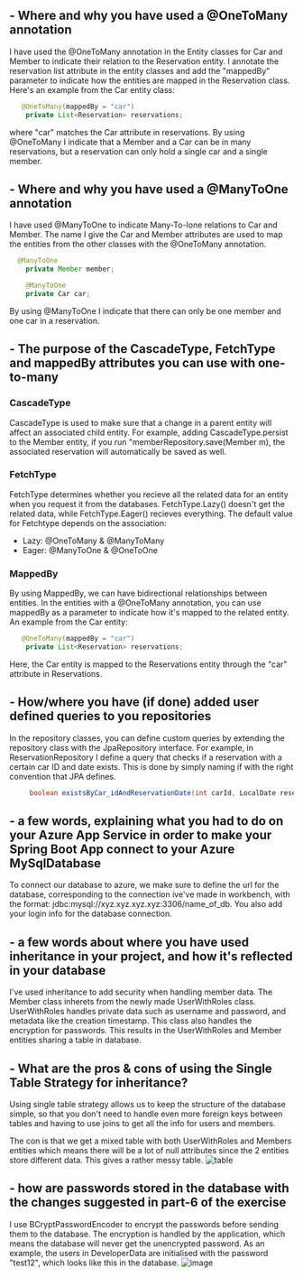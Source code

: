 ## - Where and why you have used a @OneToMany annotation 
I have used the @OneToMany annotation in the Entity classes for Car and Member to indicate their relation to the Reservation entity. 
I annotate the reservation list attribute in the entity classes and add the "mappedBy" parameter to indicate how the entities are mapped in the Reservation class.
Here's an example from the Car entity class:
```java
   @OneToMany(mappedBy = "car")
    private List<Reservation> reservations;
``` 
where "car" matches the Car attribute in reservations.
By using @OneToMany I indicate that a Member and a Car can be in many reservations, but a reservation can only hold a single car and a single member. 

## - Where and why you have used a @ManyToOne annotation
I have used @ManyToOne to indicate Many-To-Ione relations to Car and Member. The name I give the Car and Member attributes are used to map the entities from the other classes with the @OneToMany annotation. 
```java
  @ManyToOne
    private Member member;

    @ManyToOne
    private Car car;

``` 
By using @ManyToOne I indicate that there can only be one member and one car in a reservation.

## - The purpose of the CascadeType, FetchType and mappedBy attributes you can use with one-to-many
### CascadeType
CascadeType is used to make sure that a change in a parent entity will affect an associated child entity. For example, adding CascadeType.persist to the Member entity, if you run "memberRepository.save(Member m), the associated reservation will automatically be saved as well.
### FetchType
FetchType determines whether you recieve all the related data for an entity when you request it from the databases. FetchType.Lazy() doesn't get the related data, while FetchType.Eager() recieves everything. 
The default value for Fetchtype depends on the association:
- Lazy: @OneToMany & @ManyToMany
- Eager: @ManyToOne & @OneToOne
### MappedBy
By using MappedBy, we can have bidirectional relationships between entities. In the entities with a @OneToMany annotation, you can use mappedBy as a parameter to indicate how it's mapped to the related entity. An example from the Car entity:
```java
   @OneToMany(mappedBy = "car")
    private List<Reservation> reservations;
``` 
Here, the Car entity is mapped to the Reservations entity through the "car" attribute in Reservations.

## - How/where you have (if done) added user defined queries to you repositories
In the repository classes, you can define custom queries by extending the repository class with the JpaRepository interface.
For example, in ReservationRepository I define a query that checks if a reservation with a certain car ID and date exists. This is done by simply naming if with the right convention that JPA defines. 
```java
     boolean existsByCar_idAndReservationDate(int carId, LocalDate reservationDate);
``` 

## - a few words, explaining what you had to do on your Azure App Service in order to make your Spring Boot App connect to your Azure MySqlDatabase
To connect our database to azure, we make sure to define the url for the database, corresponding to the connection ive've made in workbench, with the format: jdbc:mysql://xyz.xyz.xyz.xyz:3306/name_of_db. You also add your login info for the database connection. 


## - a few words about where you have used inheritance in your project, and how it's reflected in your database
I've used inheritance to add security when handling member data. The Member class inherets from the newly made UserWithRoles class. UserWithRoles handles private data such as username and password, and metadata like the creation timestamp. This class also handles the encryption for passwords. 
This results in the UserWithRoles and Member entities sharing a table in database.

## - What are the pros & cons of using the Single Table Strategy for inheritance?
Using single table strategy allows us to keep the structure of the database simple, so that you don't need to handle even more foreign keys between tables and having to use joins to get all the info for users and members.

The con is that we get a mixed table with both UserWithRoles and Members entities which means there will be a lot of null attributes since the 2 entities store different data. This gives a rather messy table. ![table](https://github.com/MeH2607/Cars/assets/113069009/8fb80eb6-cfdb-4bfa-92f0-4c4d9578d419)


## - how are passwords stored in the database with the changes suggested in part-6 of the exercise
I use BCryptPasswordEncoder to encrypt the passwords before sending them to the database. The encryption is handled by the application, which means the database will never get the unencrypted password. 
As an example, the users in DeveloperData are initialised with the password "test12", which looks like this in the database.
![image](https://github.com/MeH2607/Cars/assets/113069009/58379e93-5ede-42d8-8695-2884d45e92d4)
 
